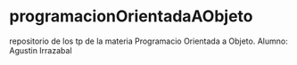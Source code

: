 # programacionOrientadaAObjeto
repositorio de los tp de la materia Programacio Orientada a Objeto.
Alumno: Agustin Irrazabal
